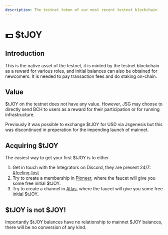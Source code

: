 ```yaml
---
description: The testnet token of our most recent testnet blockchain
---
```


# 💵 $tJOY

## Introduction

This is the native asset of the testnet, it is minted by the testnet blockchain as a reward for various roles, and initial balances can also be obtained for newcomers. It is needed to pay transaction fees and do staking on-chain.

## Value

$tJOY on the testnet does not have any value. However, JSG may choose to directly send BCH to users as a reward for their participation or for running infrastructure.

Previously it was possible to exchange $tJOY for USD via Jsgenesis but this was discontinued in preperation for the impending launch of mainnet.

## Acquiring $tJOY

The easiest way to get your first $tJOY is to either

1. Get in touch with the Integrators on Discord, they are present 24/7: [#feeling-lost](../#feeling-lost "mention")
2. Try to create a membership in [Pioneer](http://dao.joystream.org), where the faucet will give you some free initial $tJOY.
3. Try to create a channel in [Atlas](http://play.joystream.org), where the faucet will give you some free initial $tJOY.

## $tJOY is not $JOY!

Importantly $tJOY balances have no relationship to mainnet $JOY balances, there will be no conversion of any kind.

